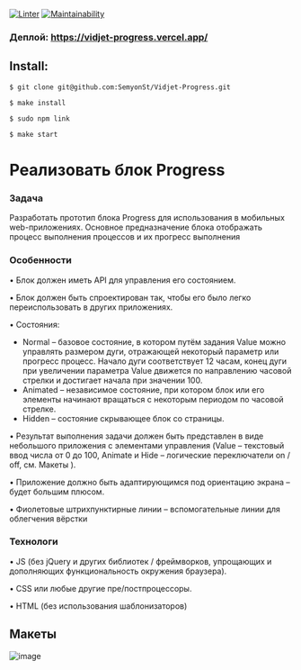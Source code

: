 [![Linter](https://github.com/SemyonSt/Vidjet-Progress/actions/workflows/Linter.yml/badge.svg)](https://github.com/SemyonSt/Vidjet-Progress/actions/workflows/Linter.yml)
[![Maintainability](https://api.codeclimate.com/v1/badges/70d59cb6a9825349bcda/maintainability)](https://codeclimate.com/github/SemyonSt/Vidjet-Progress/maintainability)

### Деплой: https://vidjet-progress.vercel.app/

**Install:**
---

```
$ git clone git@github.com:SemyonSt/Vidjet-Progress.git

$ make install

$ sudo npm link

$ make start
```


# Реализовать блок Progress
### Задача
Разработать прототип блока Progress для использования в мобильных web-приложениях.
Основное предназначение блока отображать процесс выполнения процессов и их прогресс
выполнения
### Особенности
• Блок должен иметь API для управления его состоянием.

• Блок должен быть спроектирован так, чтобы его было легко переиспользовать в
других приложениях.

• Состояния:

* Normal – базовое состояние, в котором путём задания Value можно управлять
размером дуги, отражающей некоторый параметр или прогресс процесс. Начало
дуги соответствует 12 часам, конец дуги при увеличении параметра Value
движется по направлению часовой стрелки и достигает начала при значении 100.
* Animated – независимое состояние, при котором блок или его элементы
начинают вращаться с некоторым периодом по часовой стрелке.
* Hidden – состояние скрывающее блок со страницы.
  
• Результат выполнения задачи должен быть представлен в виде небольшого
приложения с элементами управления (Value – текстовый ввод числа от 0 до 100,
Animate и Hide – логические переключатели on / off, см. Макеты ).

• Приложение должно быть адаптирующимся под ориентацию экрана – будет большим
плюсом.

• Фиолетовые штрихпунктирные линии – вспомогательные линии для облегчения
вёрстки

### Технологи

• JS (без jQuery и других библиотек / фреймворков, упрощающих и дополняющих
функциональность окружения браузера).

• CSS или любые другие пре/постпроцессоры.

• HTML (без использования шаблонизаторов)

## Макеты
![image](https://github.com/SemyonSt/Vidjet-Progress/assets/92747308/cd603435-51c0-4b46-9ec5-6771beb5cb0f)
